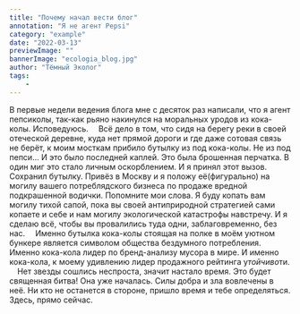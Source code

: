 ```yaml
---
title: "Почему начал вести блог"
annotation: "Я не агент Pepsi"
category: "example"
date: "2022-03-13"
previewImage: ""
bannerImage: "ecologia_blog.jpg"
author: "Тёмный Эколог"
tags:
    - 
---
```




В первые недели ведения блога мне с десяток раз написали, что я агент пепсиколы, так-как рьяно накинулся на моральных уродов из кока-колы. Исповедуюсь.
⠀
Всё дело в том, что сидя на берегу реки в своей отеческой деревне, куда нет прямой дороги и где даже сотовая связь не берёт, к моим мосткам прибило бутылку из под кока-колы. Не из под пепси... И это было последней каплей. Это была брошенная перчатка. В один миг это стало личным оскорблением. И я принял этот вызов. Сохранил бутылку. Привёз в Москву и я положу еë(фигурально) на могилу вашего потреблядского бизнеса по продаже вредной подкрашенной водички. Попомните мои слова. Я буду копать вам могилу тихой сапой, пока вы своей антиприродной стратегией сами копаете и себе и нам могилу экологической катастрофы навстречу. И я сделаю всё, чтобы вы провалились туда одни, заблаговременно, без нас.
⠀
Именно бутылка кока-колы стоящая на полке в моëм уютном бункере является символом общества бездумного потребления. Именно кока-кола лидер по бренд-анализу мусора в мире. И именно кока-кола, к моему удивлению лидер продажного рейтинга у$тойчиво$ти.
⠀
Нет звезды сошлись неспроста, значит настало время. Это будет священная битва! Она уже началась. Силы добра и зла вовлечены в неё. Ни кто не останется в стороне, пришло время и тебе определяться. Здесь, прямо сейчас.

